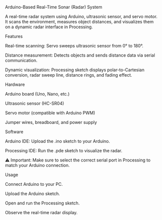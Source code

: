 Arduino-Based Real-Time Sonar (Radar) System

A real-time radar system using Arduino, ultrasonic sensor, and servo motor. It scans the environment, measures object distances, and visualizes them on a dynamic radar interface in Processing.

Features

Real-time scanning: Servo sweeps ultrasonic sensor from 0° to 180°.

Distance measurement: Detects objects and sends distance data via serial communication.

Dynamic visualization: Processing sketch displays polar-to-Cartesian conversion, radar sweep line, distance rings, and fading effect.

Hardware

Arduino board (Uno, Nano, etc.)

Ultrasonic sensor (HC-SR04)

Servo motor (compatible with Arduino PWM)

Jumper wires, breadboard, and power supply

Software

Arduino IDE: Upload the .ino sketch to your Arduino.

Processing IDE: Run the .pde sketch to visualize the radar.

⚠ Important: Make sure to select the correct serial port in Processing to match your Arduino connection.

Usage

Connect Arduino to your PC.

Upload the Arduino sketch.

Open and run the Processing sketch.

Observe the real-time radar display.
